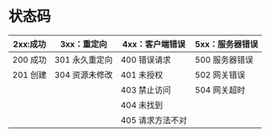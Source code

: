 # 状态码

2xx:成功|3xx：重定向|4xx：客户端错误|5xx：服务器错误
-|-|-|-
200 成功|301 永久重定向|400 错误请求|500 服务器错误
201 创建|304 资源未修改|401 未授权|502 网关错误
|||403 禁止访问|504 网关超时|
|||404 未找到|
|||405 请求方法不对|